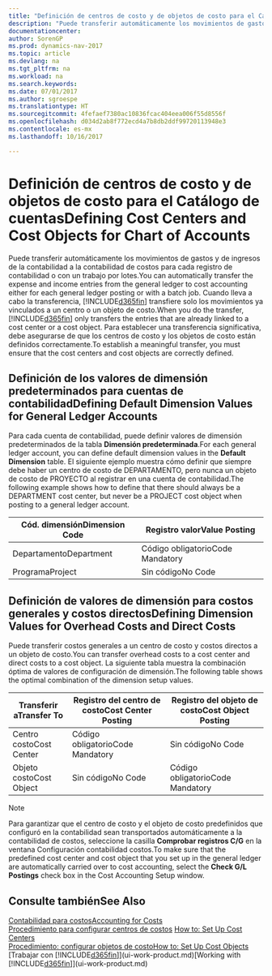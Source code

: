 ```yaml
---
title: "Definición de centros de costo y de objetos de costo para el Catálogo de cuentas"
description: "Puede transferir automáticamente los movimientos de gastos y de ingresos de la contabilidad a la contabilidad de costos para cada registro de contabilidad o con un trabajo por lotes. Cuando lleva a cabo la transferencia, el sistema transfiere solo los movimientos ya vinculados a un centro o un objeto de costo. Para establecer una transferencia significativa, debe asegurarse de que los centros de costo y los objetos de costo están definidos correctamente."
documentationcenter: 
author: SorenGP
ms.prod: dynamics-nav-2017
ms.topic: article
ms.devlang: na
ms.tgt_pltfrm: na
ms.workload: na
ms.search.keywords: 
ms.date: 07/01/2017
ms.author: sgroespe
ms.translationtype: HT
ms.sourcegitcommit: 4fefaef7380ac10836fcac404eea006f55d8556f
ms.openlocfilehash: d034d2ab8f772ecd4a7b8db2ddf99720113948e3
ms.contentlocale: es-mx
ms.lasthandoff: 10/16/2017

---
```

# <a name="defining-cost-centers-and-cost-objects-for-chart-of-accounts"></a><span data-ttu-id="6b950-105">Definición de centros de costo y de objetos de costo para el Catálogo de cuentas</span><span class="sxs-lookup"><span data-stu-id="6b950-105">Defining Cost Centers and Cost Objects for Chart of Accounts</span></span>
<span data-ttu-id="6b950-106">Puede transferir automáticamente los movimientos de gastos y de ingresos de la contabilidad a la contabilidad de costos para cada registro de contabilidad o con un trabajo por lotes.</span><span class="sxs-lookup"><span data-stu-id="6b950-106">You can automatically transfer the expense and income entries from the general ledger to cost accounting either for each general ledger posting or with a batch job.</span></span> <span data-ttu-id="6b950-107">Cuando lleva a cabo la transferencia, [!INCLUDE[d365fin](includes/d365fin_md.md)] transfiere solo los movimientos ya vinculados a un centro o un objeto de costo.</span><span class="sxs-lookup"><span data-stu-id="6b950-107">When you do the transfer, [!INCLUDE[d365fin](includes/d365fin_md.md)] only transfers the entries that are already linked to a cost center or a cost object.</span></span> <span data-ttu-id="6b950-108">Para establecer una transferencia significativa, debe asegurarse de que los centros de costo y los objetos de costo están definidos correctamente.</span><span class="sxs-lookup"><span data-stu-id="6b950-108">To establish a meaningful transfer, you must ensure that the cost centers and cost objects are correctly defined.</span></span>  

## <a name="defining-default-dimension-values-for-general-ledger-accounts"></a><span data-ttu-id="6b950-109">Definición de los valores de dimensión predeterminados para cuentas de contabilidad</span><span class="sxs-lookup"><span data-stu-id="6b950-109">Defining Default Dimension Values for General Ledger Accounts</span></span>  
<span data-ttu-id="6b950-110">Para cada cuenta de contabilidad, puede definir valores de dimensión predeterminados de la tabla **Dimensión predeterminada**.</span><span class="sxs-lookup"><span data-stu-id="6b950-110">For each general ledger account, you can define default dimension values in the **Default Dimension** table.</span></span> <span data-ttu-id="6b950-111">El siguiente ejemplo muestra cómo definir que siempre debe haber un centro de costo de DEPARTAMENTO, pero nunca un objeto de costo de PROYECTO al registrar en una cuenta de contabilidad.</span><span class="sxs-lookup"><span data-stu-id="6b950-111">The following example shows how to define that there should always be a DEPARTMENT cost center, but never be a PROJECT cost object when posting to a general ledger account.</span></span>  

|<span data-ttu-id="6b950-112">**Cód. dimensión**</span><span class="sxs-lookup"><span data-stu-id="6b950-112">**Dimension Code**</span></span>|<span data-ttu-id="6b950-113">**Registro valor**</span><span class="sxs-lookup"><span data-stu-id="6b950-113">**Value Posting**</span></span>|  
|------------------------------------------|-----------------------------------------|  
|<span data-ttu-id="6b950-114">Departamento</span><span class="sxs-lookup"><span data-stu-id="6b950-114">Department</span></span>|<span data-ttu-id="6b950-115">Código obligatorio</span><span class="sxs-lookup"><span data-stu-id="6b950-115">Code Mandatory</span></span>|  
|<span data-ttu-id="6b950-116">Programa</span><span class="sxs-lookup"><span data-stu-id="6b950-116">Project</span></span>|<span data-ttu-id="6b950-117">Sin código</span><span class="sxs-lookup"><span data-stu-id="6b950-117">No Code</span></span>|  

## <a name="defining-dimension-values-for-overhead-costs-and-direct-costs"></a><span data-ttu-id="6b950-118">Definición de valores de dimensión para costos generales y costos directos</span><span class="sxs-lookup"><span data-stu-id="6b950-118">Defining Dimension Values for Overhead Costs and Direct Costs</span></span>  
 <span data-ttu-id="6b950-119">Puede transferir costos generales a un centro de costo y costos directos a un objeto de costo.</span><span class="sxs-lookup"><span data-stu-id="6b950-119">You can transfer overhead costs to a cost center and direct costs to a cost object.</span></span> <span data-ttu-id="6b950-120">La siguiente tabla muestra la combinación óptima de valores de configuración de dimensión.</span><span class="sxs-lookup"><span data-stu-id="6b950-120">The following table shows the optimal combination of the dimension setup values.</span></span>  

|<span data-ttu-id="6b950-121">Transferir a</span><span class="sxs-lookup"><span data-stu-id="6b950-121">Transfer To</span></span>|<span data-ttu-id="6b950-122">Registro del centro de costo</span><span class="sxs-lookup"><span data-stu-id="6b950-122">Cost Center Posting</span></span>|<span data-ttu-id="6b950-123">Registro del objeto de costo</span><span class="sxs-lookup"><span data-stu-id="6b950-123">Cost Object Posting</span></span>|  
|-----------------|-------------------------|-------------------------|  
|<span data-ttu-id="6b950-124">Centro costo</span><span class="sxs-lookup"><span data-stu-id="6b950-124">Cost Center</span></span>|<span data-ttu-id="6b950-125">Código obligatorio</span><span class="sxs-lookup"><span data-stu-id="6b950-125">Code Mandatory</span></span>|<span data-ttu-id="6b950-126">Sin código</span><span class="sxs-lookup"><span data-stu-id="6b950-126">No Code</span></span>|  
|<span data-ttu-id="6b950-127">Objeto costo</span><span class="sxs-lookup"><span data-stu-id="6b950-127">Cost Object</span></span>|<span data-ttu-id="6b950-128">Sin código</span><span class="sxs-lookup"><span data-stu-id="6b950-128">No Code</span></span>|<span data-ttu-id="6b950-129">Código obligatorio</span><span class="sxs-lookup"><span data-stu-id="6b950-129">Code Mandatory</span></span>|  

> [!NOTE]  
>  <span data-ttu-id="6b950-130">Para garantizar que el centro de costo y el objeto de costo predefinidos que configuró en la contabilidad sean transportados automáticamente a la contabilidad de costos, seleccione la casilla **Comprobar registros C/G** en la ventana Configuración contabilidad costos.</span><span class="sxs-lookup"><span data-stu-id="6b950-130">To make sure that the predefined cost center and cost object that you set up in the general ledger are automatically carried over to cost accounting, select the **Check G/L Postings** check box in the Cost Accounting Setup window.</span></span>  

## <a name="see-also"></a><span data-ttu-id="6b950-131">Consulte también</span><span class="sxs-lookup"><span data-stu-id="6b950-131">See Also</span></span>  
[<span data-ttu-id="6b950-132">Contabilidad para costos</span><span class="sxs-lookup"><span data-stu-id="6b950-132">Accounting for Costs</span></span>](finance-manage-cost-accounting.md)  
<span data-ttu-id="6b950-133">[Procedimiento para configurar centros de costos](finance-how-to-set-up-cost-centers.md) </span><span class="sxs-lookup"><span data-stu-id="6b950-133">[How to: Set Up Cost Centers](finance-how-to-set-up-cost-centers.md) </span></span>  
[<span data-ttu-id="6b950-134">Procedimiento: configurar objetos de costo</span><span class="sxs-lookup"><span data-stu-id="6b950-134">How to: Set Up Cost Objects</span></span>](finance-how-to-set-up-cost-objects.md)  
<span data-ttu-id="6b950-135">[Trabajar con [!INCLUDE[d365fin](includes/d365fin_md.md)]](ui-work-product.md)</span><span class="sxs-lookup"><span data-stu-id="6b950-135">[Working with [!INCLUDE[d365fin](includes/d365fin_md.md)]](ui-work-product.md)</span></span>

